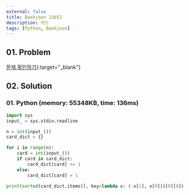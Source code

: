 ```yaml
---
external: false
title: Baekjoon 11652
description: 카드
tags: [Python, Baekjoon]
---
```


## 01. Problem

[문제 확인하기](https://www.acmicpc.net/problem/11652){:target="_blank"}

## 02. Solution

### 01. Python (memory: 55348KB, time: 136ms)

```Python
import sys
input_ = sys.stdin.readline

n = int(input_())
card_dict = {}

for i in range(n):
    card = int(input_())
    if card in card_dict:
        card_dict[card] += 1
    else:
        card_dict[card] = 1

print(sorted(card_dict.items(), key=lambda x: (-x[1], x[0]))[0][0])
```
